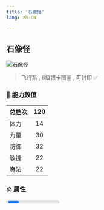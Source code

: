 ```yaml
---
title: '石像怪'
lang: zh-CN

---
```



## 石像怪

![石像怪](https://user-images.githubusercontent.com/78347270/115859804-9f89db80-a46b-11eb-8eef-61dc5e6c67a3.gif) 

> 飞行系 , 6级银卡图鉴<Card :type="1" /> , 可封印 ✅ 


### 💪 能力数值

| 总档次       | 120            |
| :----------- |:-------------:|
| 体力      | 14   <Stars :number="1.5" />  |
| 力量      | 30   <Stars :number="3" />  |
| 防御      | 32  <Stars :number="3" />  | 
| 敏捷      | 22  <Stars :number="2" />  | 
| 魔法      | 22  <Stars :number="2" />   | 


### ⚖️ 属性


<Progress earth :number="9" />

<Progress water :number="0" />

<Progress fire :number="0" />

<Progress wind :number="1" />

### ✨ 技能栏 <Strong>6个</Strong>

- 攻击
- 防御

### 👶 1级出现点

- 无



